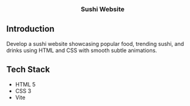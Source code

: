 


  <h3 align="center">Sushi Website</h3>

   
## <a name="introduction">Introduction</a>

Develop a sushi website showcasing popular food, trending sushi, and drinks using HTML and CSS with smooth subtle animations. 



## <a name="tech-stack">Tech Stack</a>

- HTML 5
- CSS 3
- Vite


